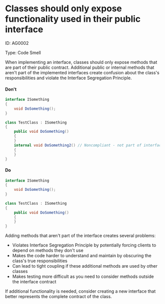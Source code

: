 ﻿# Classes should only expose functionality used in their public interface

ID: AG0002

Type: Code Smell

When implementing an interface, classes should only expose methods that are part of their public contract. Additional public or internal methods that aren't part of the implemented interfaces create confusion about the class's responsibilities and violate the Interface Segregation Principle.

#### Don't

```csharp
interface ISomething 
{
    void DoSomething();
}
        
class TestClass : ISomething 
{
    public void DoSomething() 
    {
    }
    internal void DoSomething2() // Noncompliant - not part of interface
    {
    }
}
```

#### Do

```csharp
interface ISomething 
{
    void DoSomething();
}
        
class TestClass : ISomething 
{
    public void DoSomething() 
    {
    }
}
```

Adding methods that aren't part of the interface creates several problems:

- Violates Interface Segregation Principle by potentially forcing clients to depend on methods they don't use
- Makes the code harder to understand and maintain by obscuring the class's true responsibilities
- Can lead to tight coupling if these additional methods are used by other classes
- Makes testing more difficult as you need to consider methods outside the interface contract

If additional functionality is needed, consider creating a new interface that better represents the complete contract of the class.
